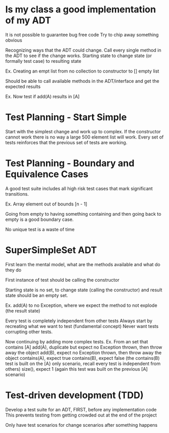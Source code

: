 # Is my class a good implementation of my ADT
It is not possible to guarantee bug free code
Try to chip away something obvious

Recognizing ways that the ADT could change. Call every single method in the ADT to see if the change works.
Starting state to change state (or formally test case) to resulting state

Ex. Creating an empt list from no collection to constructor to [] empty list

Should be able to call available methods in the ADT/interface and get the expected results

Ex. Now test if add(A) results in [A]

# Test Planning - Start Simple
Start with the simplest change and work up to complex. If the constructor cannot work there is no way a large 500 element list will work.
Every set of tests reinforces that the previous set of tests are working.

# Test Planning - Boundary and Equivalence Cases
A good test suite includes all high risk test cases that mark significant transitions.

Ex. Array element out of bounds [n - 1]

Going from empty to having something containing and then going back to empty is a good boundary case.

No unique test is a waste of time

# SuperSimpleSet ADT
First learn the mental model, what are the methods available and what do they do

First instance of test should be calling the constructor

Starting state is no set, to change state (calling the constructor) and result state should be an empty set.

Ex. add(A) to no Exception, where we expect the method to not explode (the result state)

Every test is completely independent from other tests
Always start by recreating what we want to test (fundamental concept)
Never want tests corrupting other tests.

Now continuing by adding more complex tests.
Ex. From an set that contains [A]
add(A), duplicate but expect no Exception thrown, then throw away the object
add(B), expect no Exception thrown, then throw away the object
contains(A), expect true
contains(B), expect false (the contains(B) test is built on the [A} only scenario, recall every test is independent from others)
size(), expect 1 (again this test was built on the previous [A] scenario)

# Test-driven development (TDD)
Develop a test suite for an ADT, FIRST, before any implementation code
This prevents testing from getting crowded out at the end of the project

Only have test scenarios for change scenarios after something happens